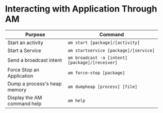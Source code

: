 # Interacting with Application Through AM

| Purpose | Command |
| -------------- | --------------- |
| Start an activity | `am start [package]/[activity]` |
| Start a Service | `am startservice [package]/[service]` |
| Send a broadcast intent | `am broadcast -a [intent] [package]/[receiver]` |
| Force Stop an Application | `am force-stop [package]` |
| Dump a process's heap memory | `am dumpheap [process] [file]` |
| Display the AM command help | `am help` |

